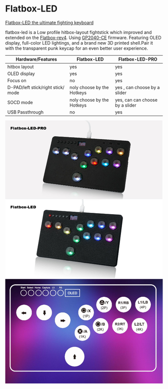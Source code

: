 
# Flatbox-LED 


[Flatbox-LED the ultimate fighting keyboard]()

flatbox-led is a Low profile hitbox-layout fightstick which improved and extended on the [Flatbox-rev4](https://github.com/jfedor2/flatbox.git). Using  [GP2040-CE](https://github.com/OpenStickCommunity/GP2040-CE) firmware. Featuring OLED display, full-color LED lightings, and a brand new 3D printed shell.Pair it with the transparent punk keycap for an even better user experience.

| Hardware/Features |  Flatbox-LED | Flatbox-LED-PRO |
| ----| ---- | ---- |
|hitbox layout | yes | yes |
|OLED display | yes | yes|
|Focus on | no | yes|
|D-PAD/left stick/right stick/ mode| noly choose by the Hotkeys | yes , can choose by a slider|
|SOCD mode| noly choose by the Hotkeys | yes, can can choose by a slider|
|USB Passthrough| no  | yes |

![Flatbox-LED](configs/Flatbox-LED/assets/flatbox-led.jpg)
![Flatbox-LED](configs/Flatbox-LED/assets/flatbox-led-buttons-mapping.jpg)



